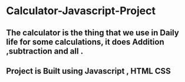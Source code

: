 # Calculator-Javascript-Project

## The calculator is the thing that we use in Daily life for some calculations, it does Addition ,subtraction and all .
## Project is Built using Javascript , HTML CSS
